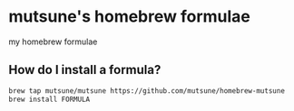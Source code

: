 # mutsune's homebrew formulae

my homebrew formulae

## How do I install a formula?

```sh
brew tap mutsune/mutsune https://github.com/mutsune/homebrew-mutsune
brew install FORMULA
```
